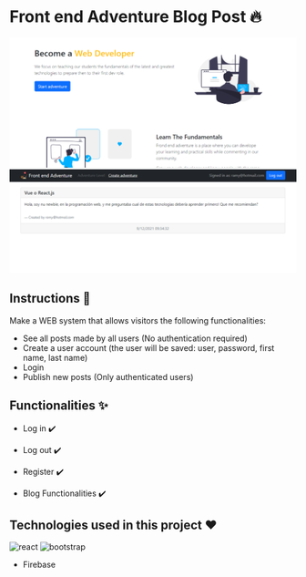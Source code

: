 # Front end Adventure Blog Post  🔥
![index](https://github.com/Daniels-not/Front-End-Adventure-Blog-Post/blob/main/preview.PNG) ![account](https://github.com/Daniels-not/Front-End-Adventure-Blog-Post/blob/main/previewAcount.PNG)

## Instructions 📑

Make a WEB system that allows visitors the following functionalities:

- See all posts made by all users (No authentication required)
- Create a user account (the user will be saved: user, password, first name, last name)
- Login
- Publish new posts (Only authenticated users)

## Functionalities ✨

- Log in ✔️

- Log out ✔️

- Register ✔️

- Blog Functionalities ✔️

## Technologies used in this project ❤️
![react](https://img.shields.io/badge/React-20232A?style=for-the-badge&logo=react&logoColor=61DAFB) ![bootstrap](https://img.shields.io/badge/Bootstrap-563D7C?style=for-the-badge&logo=bootstrap&logoColor=white) 
- Firebase
